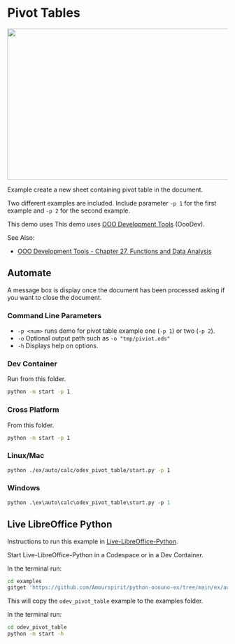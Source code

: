 # Pivot Tables

<p align="center">
<img src="https://user-images.githubusercontent.com/4193389/205518229-e59beb75-21c0-44f4-bde0-b8665a43afb0.png" width="567" height="346">
</p>

Example create a new sheet containing pivot table in the document.

Two different examples are included. Include parameter `-p 1` for the first example and
`-p 2` for the second example.

This demo uses This demo uses [OOO Development Tools] (OooDev).

See Also:

- [OOO Development Tools - Chapter 27. Functions and Data Analysis](https://python-ooo-dev-tools.readthedocs.io/en/latest/odev/part4/chapter27.html)

## Automate

A message box is display once the document has been processed asking if you want to close the document.

### Command Line Parameters

- `-p <num>` runs demo for pivot table example one (`-p 1`) or two (`-p 2`).
- `-o` Optional output path such as `-o "tmp/piviot.ods"`
- `-h` Displays help on options.

### Dev Container

Run from this folder.

```sh
python -m start -p 1
```

### Cross Platform

From this folder.

```sh
python -m start -p 1
```

### Linux/Mac

```sh
python ./ex/auto/calc/odev_pivot_table/start.py -p 1
```

### Windows

```ps
python .\ex\auto\calc\odev_pivot_table\start.py -p 1
```

## Live LibreOffice Python

Instructions to run this example in [Live-LibreOffice-Python](https://github.com/Amourspirit/live-libreoffice-python).

Start Live-LibreOffice-Python in a Codespace or in a Dev Container.

In the terminal run:

```bash
cd examples
gitget 'https://github.com/Amourspirit/python-ooouno-ex/tree/main/ex/auto/calc/odev_pivot_table'
```

This will copy the `odev_pivot_table` example to the examples folder.

In the terminal run:

```bash
cd odev_pivot_table
python -m start -h
```

[OOO Development Tools]: https://python-ooo-dev-tools.readthedocs.io/en/latest/
